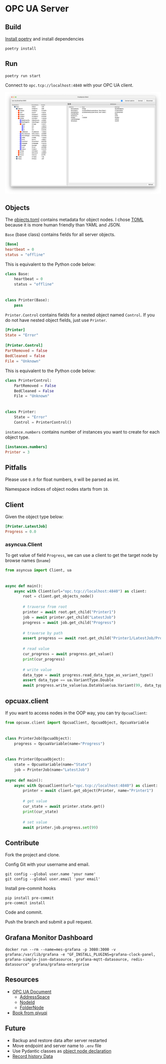 # OPC UA Server

## Build

[Install poetry](https://python-poetry.org/docs/) and install dependencies

```shell
poetry install
```

## Run

```shell
poetry run start
```

Connect to `opc.tcp://localhost:4840` with your OPC UA client.

![example.png](example.png)

## Objects

The [objects.toml](./objects.toml) contains metadata for object nodes.
I chose [TOML](https://toml.io/en/) because it is more human friendly than YAML and JSON.

`Base` (base class) contains fields for all server objects.

```toml
[Base]
heartbeat = 0
status = "offline"
```

This is equivalent to the Python code below:

```python
class Base:
    heartbeat = 0
    status = "offline"


class Printer(Base):
    pass
```

`Printer.Control` contains fields for a nested object named `Control`.
If you do not have nested object fields, just use `Printer`.

```toml
[Printer]
State = "Error"

[Printer.Control]
PartRemoved = false
BedCleaned = false
File = "Unknown"
```

This is equivalent to the Python code below:

```python
class PrinterControl:
    PartRemoved = False
    BedCleaned = False
    File = "Unknown"


class Printer:
    State = "Error"
    Control = PrinterControl()
```

`instance.numbers` contains number of instances you want to create for each object type.

```toml
[instances.numbers]
Printer = 3
```

## Pitfalls

Please use `0.0` for float numbers, `0` will be parsed as int.

Namespace indices of object nodes starts from `10`.

## Client

Given the object type below:

```toml
[Printer.LatestJob]
Progress = 0.0
```

### asyncua.Client

To get value of field `Progress`, we can use a client to
get the target node by browse names (`bname`)

```python
from asyncua import Client, ua


async def main():
    async with Client(url="opc.tcp://localhost:4840") as client:
        root = client.get_objects_node()

        # traverse from root
        printer = await root.get_child("Printer1")
        job = await printer.get_child("LatestJob")
        progress = await job.get_child("Progress")

        # traverse by path
        assert progress == await root.get_child("Printer1/LatestJob/Progress")

        # read value
        cur_progress = await progress.get_value()
        print(cur_progress)

        # write value
        data_type = await progress.read_data_type_as_variant_type()
        assert data_type == ua.VariantType.Double
        await progress.write_value(ua.DataValue(ua.Variant(99, data_type)))
```

## opcuax.client

If you want to access nodes in the OOP way, you can try `OpcuaClient`:

```python
from opcuax.client import OpcuaClient, OpcuaObject, OpcuaVariable


class PrinterJob(OpcuaObject):
    progress = OpcuaVariable(name="Progress")


class Printer(OpcuaObject):
    state = OpcuaVariable(name="State")
    job = PrinterJob(name="LatestJob")

async def main():
    async with OpcuaClient(url="opc.tcp://localhost:4840") as client:
        printer = await client.get_object(Printer, name="Printer1")

        # get value
        cur_state = await printer.state.get()
        print(cur_state)

        # set value
        await printer.job.progress.set(99)
```

## Contribute

Fork the project and clone.

Config Git with your username and email.

```shell
git config --global user.name 'your name'
git config --global user.email 'your email'
```

Install pre-commit hooks

```shell
pip install pre-commit
pre-commit install
```

Code and commit.

Push the branch and submit a pull request.

## Grafana Monitor Dashboard

```shell
docker run --rm --name=mes-grafana -p 3080:3000 -v grafana:/var/lib/grafana -e "GF_INSTALL_PLUGINS=grafana-clock-panel, grafana-simple-json-datasource, grafana-mqtt-datasource, redis-datasource" grafana/grafana-enterprise
```

## Resources

* [OPC UA Document](https://reference.opcfoundation.org/)
    * [AddressSpace](https://reference.opcfoundation.org/Core/Part1/v105/docs/6.3.4)
    * [NodeId](https://reference.opcfoundation.org/DI/v104/docs/3.3.2.1)
    * [FolderNode](https://reference.opcfoundation.org/Core/Part3/v104/docs/5.5.3#_Ref131474245)
* [Book from qiyuqi](https://qiyuqi.gitbooks.io/opc-ua/content/Part3/Chapter4.html)

## Future

* Backup and restore data after server restarted
* Move endpoint and server name to `.env` file
* Use Pydantic classes
  as [object node declaration](https://github.com/monash-automation/mes-printing-server/blob/main/src/opcuax/objects.py)
* [Record history Data](https://github.com/FreeOpcUa/opcua-asyncio/blob/master/examples/server-datavalue-history.py)
